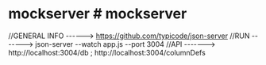 # mockserver # mockserver

//GENERAL INFO ------> https://github.com/typicode/json-server
//RUN -------> json-server --watch app.js --port 3004
//API -------> http://localhost:3004/db ; http://localhost:3004/columnDefs